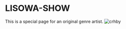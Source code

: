 # LISOWA-SHOW
This is a special page for an original genre artist.
![crhby](https://user-images.githubusercontent.com/92587046/230112998-bb3ef588-1113-4f83-9189-04ec97320197.png)
